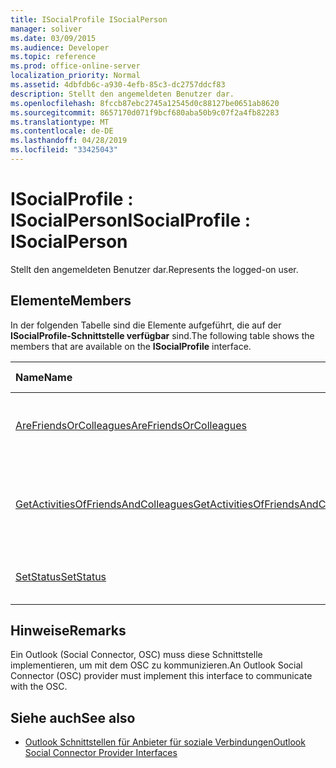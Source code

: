 ```yaml
---
title: ISocialProfile ISocialPerson
manager: soliver
ms.date: 03/09/2015
ms.audience: Developer
ms.topic: reference
ms.prod: office-online-server
localization_priority: Normal
ms.assetid: 4dbfdb6c-a930-4efb-85c3-dc2757ddcf83
description: Stellt den angemeldeten Benutzer dar.
ms.openlocfilehash: 8fccb87ebc2745a12545d0c88127be0651ab8620
ms.sourcegitcommit: 8657170d071f9bcf680aba50b9c07f2a4fb82283
ms.translationtype: MT
ms.contentlocale: de-DE
ms.lasthandoff: 04/28/2019
ms.locfileid: "33425043"
---
```

# <a name="isocialprofile--isocialperson"></a><span data-ttu-id="f4b37-103">ISocialProfile : ISocialPerson</span><span class="sxs-lookup"><span data-stu-id="f4b37-103">ISocialProfile : ISocialPerson</span></span>

<span data-ttu-id="f4b37-104">Stellt den angemeldeten Benutzer dar.</span><span class="sxs-lookup"><span data-stu-id="f4b37-104">Represents the logged-on user.</span></span> 
  
## <a name="members"></a><span data-ttu-id="f4b37-105">Elemente</span><span class="sxs-lookup"><span data-stu-id="f4b37-105">Members</span></span>

<span data-ttu-id="f4b37-106">In der folgenden Tabelle sind die Elemente aufgeführt, die auf der **ISocialProfile-Schnittstelle verfügbar** sind.</span><span class="sxs-lookup"><span data-stu-id="f4b37-106">The following table shows the members that are available on the **ISocialProfile** interface.</span></span> 
  
|<span data-ttu-id="f4b37-107">**Name**</span><span class="sxs-lookup"><span data-stu-id="f4b37-107">**Name**</span></span>|<span data-ttu-id="f4b37-108">**Membertyp**</span><span class="sxs-lookup"><span data-stu-id="f4b37-108">**Member type**</span></span>|<span data-ttu-id="f4b37-109">**Beschreibung**</span><span class="sxs-lookup"><span data-stu-id="f4b37-109">**Description**</span></span>|
|:-----|:-----|:-----|
|[<span data-ttu-id="f4b37-110">AreFriendsOrColleagues</span><span class="sxs-lookup"><span data-stu-id="f4b37-110">AreFriendsOrColleagues</span></span>](isocialprofile-arefriendsorcolleagues.md) <br/> |<span data-ttu-id="f4b37-111">Methode</span><span class="sxs-lookup"><span data-stu-id="f4b37-111">Method</span></span>  <br/> |<span data-ttu-id="f4b37-112">Bestimmt, ob die angegebenen Benutzer Freunde sind.</span><span class="sxs-lookup"><span data-stu-id="f4b37-112">Determines whether the specified users are friends.</span></span>  <br/> |
|[<span data-ttu-id="f4b37-113">GetActivitiesOfFriendsAndColleagues</span><span class="sxs-lookup"><span data-stu-id="f4b37-113">GetActivitiesOfFriendsAndColleagues</span></span>](isocialprofile-getactivitiesoffriendsandcolleagues.md) <br/> |<span data-ttu-id="f4b37-114">Methode</span><span class="sxs-lookup"><span data-stu-id="f4b37-114">Method</span></span>  <br/> |<span data-ttu-id="f4b37-115">Diese Methode ist seit dem Social Connector 2013 Outlook veraltet.</span><span class="sxs-lookup"><span data-stu-id="f4b37-115">This method has been deprecated since Outlook Social Connector 2013.</span></span>  <br/> |
|[<span data-ttu-id="f4b37-116">SetStatus</span><span class="sxs-lookup"><span data-stu-id="f4b37-116">SetStatus</span></span>](isocialprofile-setstatus.md) <br/> |<span data-ttu-id="f4b37-117">Methode</span><span class="sxs-lookup"><span data-stu-id="f4b37-117">Method</span></span>  <br/> |<span data-ttu-id="f4b37-118">Diese Methode wird derzeit nicht unterstützt.</span><span class="sxs-lookup"><span data-stu-id="f4b37-118">This method is currently not supported.</span></span>  <br/> |
   
## <a name="remarks"></a><span data-ttu-id="f4b37-119">Hinweise</span><span class="sxs-lookup"><span data-stu-id="f4b37-119">Remarks</span></span>

<span data-ttu-id="f4b37-120">Ein Outlook (Social Connector, OSC) muss diese Schnittstelle implementieren, um mit dem OSC zu kommunizieren.</span><span class="sxs-lookup"><span data-stu-id="f4b37-120">An Outlook Social Connector (OSC) provider must implement this interface to communicate with the OSC.</span></span>
  
## <a name="see-also"></a><span data-ttu-id="f4b37-121">Siehe auch</span><span class="sxs-lookup"><span data-stu-id="f4b37-121">See also</span></span>

- [<span data-ttu-id="f4b37-122">Outlook Schnittstellen für Anbieter für soziale Verbindungen</span><span class="sxs-lookup"><span data-stu-id="f4b37-122">Outlook Social Connector Provider Interfaces</span></span>](outlook-social-connector-provider-interfaces.md)

